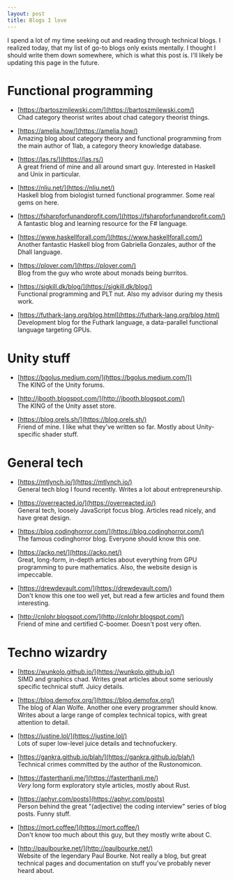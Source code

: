 ```yaml
---
layout: post
title: Blogs I love
---
```


I spend a lot of my time seeking out and reading through technical blogs. I realized today, that my list of go-to blogs only exists mentally. I thought I should write them down somewhere, which is what this post is. I'll likely be updating this page in the future.

# Functional programming
- [https://bartoszmilewski.com/](https://bartoszmilewski.com/)
  <br>Chad category theorist writes about chad category theorist things.

- [https://amelia.how/](https://amelia.how/)
  <br>Amazing blog about category theory and functional programming from the main author of 1lab, a category theory knowledge database.

- [https://las.rs/](https://las.rs/)
  <br>A great friend of mine and all around smart guy. Interested in Haskell and Unix in particular.

- [https://nliu.net/](https://nliu.net/)
  <br>Haskell blog from biologist turned functional programmer. Some real gems on here.

- [https://fsharpforfunandprofit.com/](https://fsharpforfunandprofit.com/)
  <br>A fantastic blog and learning resource for the F# language.

- [https://www.haskellforall.com/](https://www.haskellforall.com/)
  <br>Another fantastic Haskell blog from Gabriella Gonzales, author of the Dhall language.

- [https://plover.com/](https://plover.com/)
  <br>Blog from the guy who wrote about monads being burritos.

- [https://sigkill.dk/blog/](https://sigkill.dk/blog/)
  <br>Functional programming and PLT nut. Also my advisor during my thesis work.

- [https://futhark-lang.org/blog.html](https://futhark-lang.org/blog.html)
  <br>Development blog for the Futhark language, a data-parallel functional language targeting GPUs.

# Unity stuff
- [https://bgolus.medium.com/](https://bgolus.medium.com/])
  <br>The KING of the Unity forums.

- [http://jbooth.blogspot.com/](http://jbooth.blogspot.com/)
  <br>The KING of the Unity asset store.

- [https://blog.orels.sh/](https://blog.orels.sh/)
  <br>Friend of mine. I like what they've written so far. Mostly about Unity-specific shader stuff.

# General tech
- [https://mtlynch.io/](https://mtlynch.io/)
  <br>General tech blog I found recently. Writes a lot about entrepreneurship. 

- [https://overreacted.io/](https://overreacted.io/)
  <br>General tech, loosely JavaScript focus blog. Articles read nicely, and have great design.

- [https://blog.codinghorror.com/](https://blog.codinghorror.com/)
  <br>The famous codinghorror blog. Everyone should know this one.

- [https://acko.net/](https://acko.net/)
  <br>Great, long-form, in-depth articles about everything from GPU programming to pure mathematics. Also, the website design is impeccable.

- [https://drewdevault.com/](https://drewdevault.com/)
  <br>Don't know this one too well yet, but read a few articles and found them interesting.

- [http://cnlohr.blogspot.com/](http://cnlohr.blogspot.com/)
  <br>Friend of mine and certified C-boomer. Doesn't post very often.

# Techno wizardry
- [https://wunkolo.github.io/](https://wunkolo.github.io/)
  <br>SIMD and graphics chad. Writes great articles about some seriously specific technical stuff. Juicy details.

- [https://blog.demofox.org/](https://blog.demofox.org/)
  <br>The blog of Alan Wolfe. Another one every programmer should know. Writes about a large range of complex technical topics, with great attention to detail.

- [https://justine.lol/](https://justine.lol/)
  <br>Lots of super low-level juice details and technofuckery.

- [https://gankra.github.io/blah/](https://gankra.github.io/blah/)
  <br>Technical crimes committed by the author of the Rustonomicon.

- [https://fasterthanli.me/](https://fasterthanli.me/)
  <br>_Very_ long form exploratory style articles, mostly about Rust.

- [https://aphyr.com/posts](https://aphyr.com/posts)
  <br>Person behind the great "(adjective) the coding interview" series of blog posts. Funny stuff.

- [https://mort.coffee/](https://mort.coffee/)
  <br>Don't know too much about this guy, but they mostly write about C.

- [http://paulbourke.net/](http://paulbourke.net/)
  <br>Website of the legendary Paul Bourke. Not really a blog, but great technical pages and documentation on stuff you've probably never heard about.
